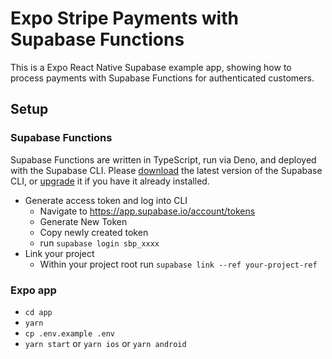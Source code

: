 # Expo Stripe Payments with Supabase Functions

This is a Expo React Native Supabase example app, showing how to process payments with Supabase Functions for authenticated customers.

## Setup

### Supabase Functions

Supabase Functions are written in TypeScript, run via Deno, and deployed with the Supabase CLI. Please [download](https://github.com/supabase/cli#install-the-cli) the latest version of the Supabase CLI, or [upgrade](https://github.com/supabase/cli#install-the-cli) it if you have it already installed.

- Generate access token and log into CLI
  - Navigate to https://app.supabase.io/account/tokens
  - Generate New Token
  - Copy newly created token
  - run `supabase login sbp_xxxx`
- Link your project
  - Within your project root run `supabase link --ref your-project-ref`

### Expo app

- `cd app`
- `yarn`
- `cp .env.example .env`
- `yarn start` or `yarn ios` or `yarn android`
